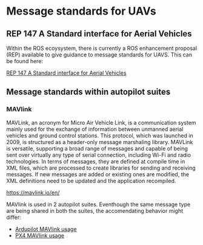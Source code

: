 # Message standards for UAVs

## REP 147 A Standard interface for Aerial Vehicles

Within the ROS ecoysystem, there is currently a ROS enhancement proposal (REP) available to give guidance to message standards for UAVS. This can be found here:

[REP 147 A Standard interface for Aerial Vehicles](https://www.ros.org/reps/rep-0147.html)

## Message standards within autopilot suites

### MAVlink

MAVLink, an acronym for Micro Air Vehicle Link, is a communication system mainly used for the exchange of information between unmanned aerial vehicles and ground control stations.
This protocol, which was launched in 2009, is structured as a header-only message marshaling library.
MAVLink is versatile, supporting a broad range of messages and capable of being sent over virtually any type of serial connection, including Wi-Fi and radio technologies.
In terms of messages, they are defined at compile time in XML files, which are processed to create libraries for sending and receiving messages.
If new messages are added or existing ones are modified, the XML definitions need to be updated and the application recompiled.

https://mavlink.io/en/

MAVlink is used in 2 autopilot suites. Eventhough the same message type are being shared in both the suites, the accomendating behavior might differ:

* [Ardupilot MAVlink usage](https://ardupilot.org/dev/docs/mavlink-basics.html)
* [PX4 MAVlink usage](https://docs.px4.io/main/en/middleware/mavlink.html)
